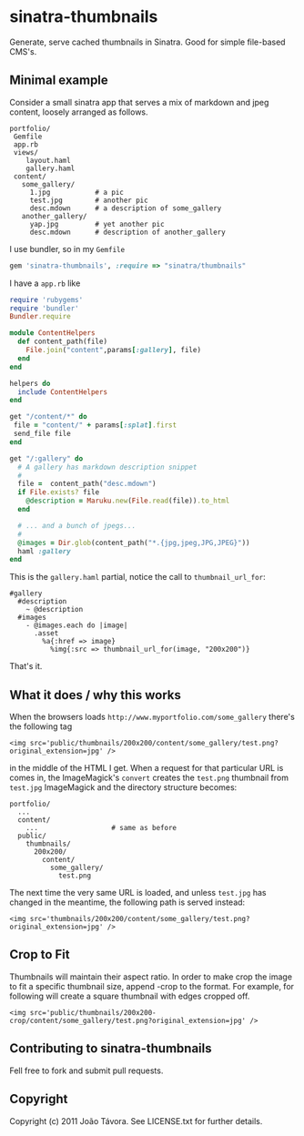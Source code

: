 # sinatra-thumbnails

Generate, serve cached thumbnails in Sinatra. Good for simple file-based CMS's.

## Minimal example

Consider a small sinatra app that serves a mix of markdown and jpeg content,
loosely arranged as follows.

```
portfolio/
 Gemfile
 app.rb
 views/
    layout.haml
    gallery.haml
 content/
   some_gallery/
     1.jpg           # a pic
     test.jpg        # another pic
     desc.mdown      # a description of some_gallery
   another_gallery/
     yap.jpg         # yet another pic
     desc.mdown      # description of another_gallery
```

I use bundler, so in my `Gemfile`

```ruby
gem 'sinatra-thumbnails', :require => "sinatra/thumbnails"
```

I have a `app.rb` like

```ruby
require 'rubygems'
require 'bundler'
Bundler.require

module ContentHelpers
  def content_path(file)
    File.join("content",params[:gallery], file)
  end
end

helpers do
  include ContentHelpers
end

get "/content/*" do
 file = "content/" + params[:splat].first
 send_file file
end

get "/:gallery" do
  # A gallery has markdown description snippet
  #
  file =  content_path("desc.mdown")
  if File.exists? file
    @description = Maruku.new(File.read(file)).to_html
  end

  # ... and a bunch of jpegs...
  #
  @images = Dir.glob(content_path("*.{jpg,jpeg,JPG,JPEG}"))
  haml :gallery
end
```

This is the `gallery.haml` partial, notice the call to `thumbnail_url_for`:

```
#gallery
  #description
    ~ @description
  #images
    - @images.each do |image|
      .asset
        %a{:href => image}
          %img{:src => thumbnail_url_for(image, "200x200")}
```

That's it.

## What it does / why this works

When the browsers loads `http://www.myportfolio.com/some_gallery` there's the
following tag

```
<img src='public/thumbnails/200x200/content/some_gallery/test.png?original_extension=jpg' />
```

in the middle of the HTML I get. When a request for that particular URL is comes
in, the ImageMagick's `convert` creates the `test.png` thumbnail from `test.jpg`
ImageMagick and the directory structure becomes:

```
portfolio/
  ...
  content/
    ...                  # same as before
  public/
    thumbnails/
      200x200/
        content/
          some_gallery/
            test.png
```

The next time the very same URL is loaded, and unless `test.jpg` has changed in
the meantime, the following path is served instead:

```
<img src='thumbnails/200x200/content/some_gallery/test.png?original_extension=jpg' />
```

##  Crop to Fit

Thumbnails will maintain their aspect ratio. In order to make crop the image to fit a specific thumbnail size, append -crop to the format.
For example, for following will create a square thumbnail with edges cropped off.

```
<img src='public/thumbnails/200x200-crop/content/some_gallery/test.png?original_extension=jpg' />
```

## Contributing to sinatra-thumbnails

Fell free to fork and submit pull requests.

## Copyright

Copyright (c) 2011 João Távora. See LICENSE.txt for
further details.

